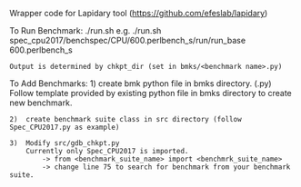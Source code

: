 Wrapper code for Lapidary tool (https://github.com/efeslab/lapidary)


To Run Benchmark:
	./run.sh <Benchmark Directory> <Benchmark Name>
		e.g. ./run.sh spec_cpu2017/benchspec/CPU/600.perlbench_s/run/run_base 600.perlbench_s

	Output is determined by chkpt_dir (set in bmks/<benchmark name>.py)

To Add Benchmarks:
	1)	create bmk python file in bmks directory. (<benchmark name>.py)
		Follow template provided by existing python file in bmks directory to create new benchmark.

	2)	create benchmark suite class in src directory (follow Spec_CPU2017.py as example)

	3)	Modify src/gdb_chkpt.py
		Currently only Spec_CPU2017 is imported.
			-> from <benchmark_suite_name> import <benchmrk_suite_name>
			-> change line 75 to search for benchmark from your benchmark suite.

